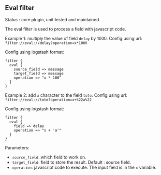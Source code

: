 Eval filter
---

Status : core plugin, unit tested and maintained.

The eval filter is used to process a field with javascript code.

Example 1: multiply the value of field ``delay`` by 1000.
Config using url: ``filter://eval://delay?operation=x*1000``

Config using logstash format:
````
filter {
  eval {
    source_field => message
    target_field => message
    operation => "x * 100"
  }
}
`````

Example 2: add ``a`` character to the field ``toto``.
Config using url: ``filter://eval://toto?operation=x+%22a%22``

Config using logstash format:
````
filter {
  eval {
    field => delay
    operation => "x + 'a'"
  }
}
`````
Parameters:

* ``source_field``: which field to work on.
* ``target_field``: field to store the result. Default : source field.
* ``operation``: javascript code to execute. The input field is in the ``x`` variable.

